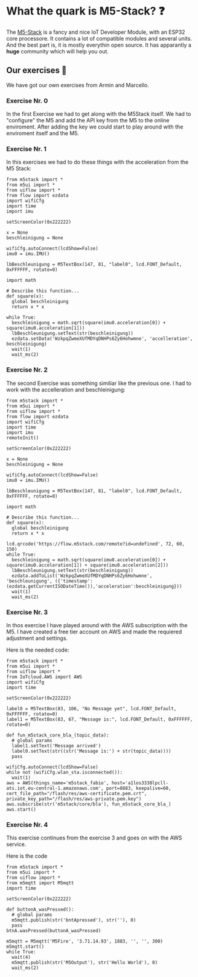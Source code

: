 # What the quark is M5-Stack? :question:

The [M5-Stack](https://m5stack.com) is a fancy and nice IoT Developer Module, with an ESP32 core processore. It contains a lot of compatible modules and several units. And the best part is, it is mostly everythin open source. It has apparantly a **huge** community which will help you out.

## Our exercises :muscle:

We have got our own exercises from Armin and Marcello. 

### Exercise Nr. 0


In the first Exercise we had to get along with the M5Stack itself. We had to "configure" the M5 and add the API key from the M5 to the online enviroment. After adding the key we could start to play around with the enviroment itself and the M5.

### Exercise Nr. 1

In this exercises we had to do these things with the acceleration from the M5 Stack:

```
from m5stack import *
from m5ui import *
from uiflow import *
from flow import ezdata
import wifiCfg
import time
import imu

setScreenColor(0x222222)

x = None
beschleinigung = None

wifiCfg.autoConnect(lcdShow=False)
imu0 = imu.IMU()

lbBeschleunigung = M5TextBox(147, 81, "label0", lcd.FONT_Default, 0xFFFFFF, rotate=0)

import math

# Describe this function...
def square(x):
  global beschleinigung
  return x * x

while True:
  beschleinigung = math.sqrt(square(imu0.acceleration[0]) + square(imu0.acceleration[1]))
  lbBeschleunigung.setText(str(beschleinigung))
  ezdata.setData('WzkpqZwmeXUfMDYqDNHPs6Zy6Hohwmne', 'accelleration', beschleinigung)
  wait(1)
  wait_ms(2)
```

### Exercise Nr. 2

The second Exercise was something similiar like the previous one. I had to work with the accelleration and beschleinigung:

```
from m5stack import *
from m5ui import *
from uiflow import *
from flow import ezdata
import wifiCfg
import time
import imu
remoteInit()

setScreenColor(0x222222)

x = None
beschleinigung = None

wifiCfg.autoConnect(lcdShow=False)
imu0 = imu.IMU()

lbBeschleunigung = M5TextBox(147, 81, "label0", lcd.FONT_Default, 0xFFFFFF, rotate=0)

import math

# Describe this function...
def square(x):
  global beschleinigung
  return x * x

lcd.qrcode('https://flow.m5stack.com/remote?id=undefined', 72, 60, 150)
while True:
  beschleinigung = math.sqrt(square(imu0.acceleration[0]) + square(imu0.acceleration[1]) + square(imu0.acceleration[2]))
  lbBeschleunigung.setText(str(beschleinigung))
  ezdata.addToList('WzkpqZwmeXUfMDYqDNHPs6Zy6Hohwmne', 'beschleunigung', ({'timestamp':(ezdata.getCurrentISODateTime()),'acceleration':beschleinigung}))
  wait(1)
  wait_ms(2)
```

### Exercise Nr. 3

In thos exercise I have played around with the AWS subscription with the M5. I have created a free tier account on AWS and made the requiered adjustment and settings.

Here is the needed code:

```
from m5stack import *
from m5ui import *
from uiflow import *
from IoTcloud.AWS import AWS
import wifiCfg
import time

setScreenColor(0x222222)

label0 = M5TextBox(83, 106, "No Message yet", lcd.FONT_Default, 0xFFFFFF, rotate=0)
label1 = M5TextBox(83, 67, "Message is:", lcd.FONT_Default, 0xFFFFFF, rotate=0)

def fun_m5stack_core_bla_(topic_data):
  # global params
  label1.setText('Message arrived')
  label0.setText(str((str('Message is:') + str(topic_data))))
  pass

wifiCfg.autoConnect(lcdShow=False)
while not (wifiCfg.wlan_sta.isconnected()):
  wait(1)
aws = AWS(things_name='m5stack_fabio', host='a1los3338lpcll-ats.iot.eu-central-1.amazonaws.com', port=8883, keepalive=60, cert_file_path="/flash/res/aws-certificate.pem.crt", private_key_path="/flash/res/aws-private.pem.key")
aws.subscribe(str('m5stack/core/bla'), fun_m5stack_core_bla_)
aws.start()
```

### Exercise Nr. 4

This exercise continues from the exercise 3 and goes on with the AWS service.


Here is the code

```
from m5stack import *
from m5ui import *
from uiflow import *
from m5mqtt import M5mqtt
import time

setScreenColor(0x222222)

def buttonA_wasPressed():
  # global params
  m5mqtt.publish(str('bntApressed'), str(''), 0)
  pass
btnA.wasPressed(buttonA_wasPressed)

m5mqtt = M5mqtt('M5Fire', '3.71.14.93', 1883, '', '', 300)
m5mqtt.start()
while True:
  wait(4)
  m5mqtt.publish(str('M5Output'), str('Hello World'), 0)
  wait_ms(2)
```
